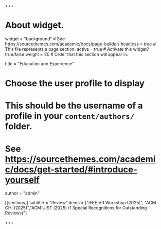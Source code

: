 +++
# About widget.
widget = "background"  # See https://sourcethemes.com/academic/docs/page-builder/
headless = true  # This file represents a page section.
active = true  # Activate this widget? true/false
weight = 20  # Order that this section will appear in.

title = "Education and Experience"

# Choose the user profile to display
# This should be the username of a profile in your `content/authors/` folder.
# See https://sourcethemes.com/academic/docs/get-started/#introduce-yourself
author = "admin"

[[sections]]
subtitle = "Review"
items = ["IEEE VR Workshop (2025)", "ACM CHI (2025)","ACM UIST (2025) (1 Special Recognitions for Outstanding Reviews)"]

+++
